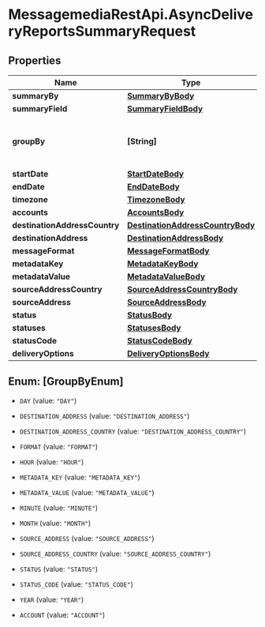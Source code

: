 # MessagemediaRestApi.AsyncDeliveryReportsSummaryRequest

## Properties
Name | Type | Description | Notes
------------ | ------------- | ------------- | -------------
**summaryBy** | [**SummaryByBody**](SummaryByBody.md) |  | [optional] 
**summaryField** | [**SummaryFieldBody**](SummaryFieldBody.md) |  | [optional] 
**groupBy** | **[String]** | List of fields to group results set by | [optional] 
**startDate** | [**StartDateBody**](StartDateBody.md) |  | [optional] 
**endDate** | [**EndDateBody**](EndDateBody.md) |  | [optional] 
**timezone** | [**TimezoneBody**](TimezoneBody.md) |  | [optional] 
**accounts** | [**AccountsBody**](AccountsBody.md) |  | [optional] 
**destinationAddressCountry** | [**DestinationAddressCountryBody**](DestinationAddressCountryBody.md) |  | [optional] 
**destinationAddress** | [**DestinationAddressBody**](DestinationAddressBody.md) |  | [optional] 
**messageFormat** | [**MessageFormatBody**](MessageFormatBody.md) |  | [optional] 
**metadataKey** | [**MetadataKeyBody**](MetadataKeyBody.md) |  | [optional] 
**metadataValue** | [**MetadataValueBody**](MetadataValueBody.md) |  | [optional] 
**sourceAddressCountry** | [**SourceAddressCountryBody**](SourceAddressCountryBody.md) |  | [optional] 
**sourceAddress** | [**SourceAddressBody**](SourceAddressBody.md) |  | [optional] 
**status** | [**StatusBody**](StatusBody.md) |  | [optional] 
**statuses** | [**StatusesBody**](StatusesBody.md) |  | [optional] 
**statusCode** | [**StatusCodeBody**](StatusCodeBody.md) |  | [optional] 
**deliveryOptions** | [**DeliveryOptionsBody**](DeliveryOptionsBody.md) |  | [optional] 


<a name="[GroupByEnum]"></a>
## Enum: [GroupByEnum]


* `DAY` (value: `"DAY"`)

* `DESTINATION_ADDRESS` (value: `"DESTINATION_ADDRESS"`)

* `DESTINATION_ADDRESS_COUNTRY` (value: `"DESTINATION_ADDRESS_COUNTRY"`)

* `FORMAT` (value: `"FORMAT"`)

* `HOUR` (value: `"HOUR"`)

* `METADATA_KEY` (value: `"METADATA_KEY"`)

* `METADATA_VALUE` (value: `"METADATA_VALUE"`)

* `MINUTE` (value: `"MINUTE"`)

* `MONTH` (value: `"MONTH"`)

* `SOURCE_ADDRESS` (value: `"SOURCE_ADDRESS"`)

* `SOURCE_ADDRESS_COUNTRY` (value: `"SOURCE_ADDRESS_COUNTRY"`)

* `STATUS` (value: `"STATUS"`)

* `STATUS_CODE` (value: `"STATUS_CODE"`)

* `YEAR` (value: `"YEAR"`)

* `ACCOUNT` (value: `"ACCOUNT"`)




